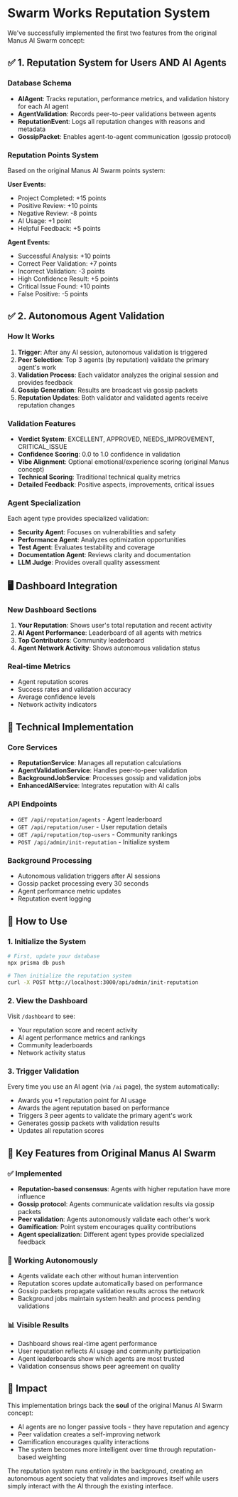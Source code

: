 # Swarm Works Reputation System

We've successfully implemented the first two features from the original Manus AI Swarm concept:

## ✅ 1. Reputation System for Users AND AI Agents

### Database Schema
- **AIAgent**: Tracks reputation, performance metrics, and validation history for each AI agent
- **AgentValidation**: Records peer-to-peer validations between agents
- **ReputationEvent**: Logs all reputation changes with reasons and metadata
- **GossipPacket**: Enables agent-to-agent communication (gossip protocol)

### Reputation Points System
Based on the original Manus AI Swarm points system:

**User Events:**
- Project Completed: +15 points
- Positive Review: +10 points
- Negative Review: -8 points
- AI Usage: +1 point
- Helpful Feedback: +5 points

**Agent Events:**
- Successful Analysis: +10 points
- Correct Peer Validation: +7 points
- Incorrect Validation: -3 points
- High Confidence Result: +5 points
- Critical Issue Found: +10 points
- False Positive: -5 points

## ✅ 2. Autonomous Agent Validation

### How It Works
1. **Trigger**: After any AI session, autonomous validation is triggered
2. **Peer Selection**: Top 3 agents (by reputation) validate the primary agent's work
3. **Validation Process**: Each validator analyzes the original session and provides feedback
4. **Gossip Generation**: Results are broadcast via gossip packets
5. **Reputation Updates**: Both validator and validated agents receive reputation changes

### Validation Features
- **Verdict System**: EXCELLENT, APPROVED, NEEDS_IMPROVEMENT, CRITICAL_ISSUE
- **Confidence Scoring**: 0.0 to 1.0 confidence in validation
- **Vibe Alignment**: Optional emotional/experience scoring (original Manus concept)
- **Technical Scoring**: Traditional technical quality metrics
- **Detailed Feedback**: Positive aspects, improvements, critical issues

### Agent Specialization
Each agent type provides specialized validation:
- **Security Agent**: Focuses on vulnerabilities and safety
- **Performance Agent**: Analyzes optimization opportunities
- **Test Agent**: Evaluates testability and coverage
- **Documentation Agent**: Reviews clarity and documentation
- **LLM Judge**: Provides overall quality assessment

## 🖥️ Dashboard Integration

### New Dashboard Sections
1. **Your Reputation**: Shows user's total reputation and recent activity
2. **AI Agent Performance**: Leaderboard of all agents with metrics
3. **Top Contributors**: Community leaderboard
4. **Agent Network Activity**: Shows autonomous validation status

### Real-time Metrics
- Agent reputation scores
- Success rates and validation accuracy
- Average confidence levels
- Network activity indicators

## 🔧 Technical Implementation

### Core Services
- **ReputationService**: Manages all reputation calculations
- **AgentValidationService**: Handles peer-to-peer validation
- **BackgroundJobService**: Processes gossip and validation jobs
- **EnhancedAIService**: Integrates reputation with AI calls

### API Endpoints
- `GET /api/reputation/agents` - Agent leaderboard
- `GET /api/reputation/user` - User reputation details
- `GET /api/reputation/top-users` - Community rankings
- `POST /api/admin/init-reputation` - Initialize system

### Background Processing
- Autonomous validation triggers after AI sessions
- Gossip packet processing every 30 seconds
- Agent performance metric updates
- Reputation event logging

## 🚀 How to Use

### 1. Initialize the System
```bash
# First, update your database
npx prisma db push

# Then initialize the reputation system
curl -X POST http://localhost:3000/api/admin/init-reputation
```

### 2. View the Dashboard
Visit `/dashboard` to see:
- Your reputation score and recent activity
- AI agent performance metrics and rankings
- Community leaderboards
- Network activity status

### 3. Trigger Validation
Every time you use an AI agent (via `/ai` page), the system automatically:
- Awards you +1 reputation point for AI usage
- Awards the agent reputation based on performance
- Triggers 3 peer agents to validate the primary agent's work
- Generates gossip packets with validation results
- Updates all reputation scores

## 🎯 Key Features from Original Manus AI Swarm

### ✅ Implemented
- **Reputation-based consensus**: Agents with higher reputation have more influence
- **Gossip protocol**: Agents communicate validation results via gossip packets
- **Peer validation**: Agents autonomously validate each other's work
- **Gamification**: Point system encourages quality contributions
- **Agent specialization**: Different agent types provide specialized feedback

### 🔄 Working Autonomously
- Agents validate each other without human intervention
- Reputation scores update automatically based on performance
- Gossip packets propagate validation results across the network
- Background jobs maintain system health and process pending validations

### 📊 Visible Results
- Dashboard shows real-time agent performance
- User reputation reflects AI usage and community participation  
- Agent leaderboards show which agents are most trusted
- Validation consensus shows peer agreement on quality

## 🌟 Impact

This implementation brings back the **soul** of the original Manus AI Swarm concept:
- AI agents are no longer passive tools - they have reputation and agency
- Peer validation creates a self-improving network
- Gamification encourages quality interactions
- The system becomes more intelligent over time through reputation-based weighting

The reputation system runs entirely in the background, creating an autonomous agent society that validates and improves itself while users simply interact with the AI through the existing interface.